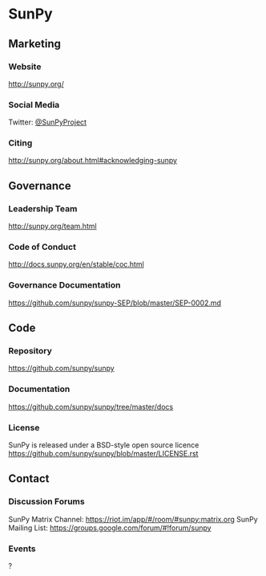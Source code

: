 # SunPy

## Marketing

### Website
http://sunpy.org/

### Social Media
Twitter: [@SunPyProject](https://twitter.com/SunPyProject)

### Citing
http://sunpy.org/about.html#acknowledging-sunpy

## Governance

### Leadership Team
http://sunpy.org/team.html

### Code of Conduct
http://docs.sunpy.org/en/stable/coc.html

### Governance Documentation
https://github.com/sunpy/sunpy-SEP/blob/master/SEP-0002.md

## Code

### Repository
https://github.com/sunpy/sunpy

### Documentation
https://github.com/sunpy/sunpy/tree/master/docs

### License
SunPy is released under a BSD-style open source licence  
https://github.com/sunpy/sunpy/blob/master/LICENSE.rst

## Contact

### Discussion Forums
SunPy Matrix Channel: https://riot.im/app/#/room/#sunpy:matrix.org
SunPy Mailing List: https://groups.google.com/forum/#!forum/sunpy

### Events
?
